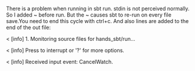 There is a problem when running in sbt run. stdin is not perceived normally.
So I added ~ before run. But the ~ causes sbt to re-run on every file save.You need to end this cycle with ctrl+c. And also lines are added to the end of the out file:

< [info] 1. Monitoring source files for hands_sbt/run...

< [info]    Press <enter> to interrupt or '?' for more options.

< [info] Received input event: CancelWatch.